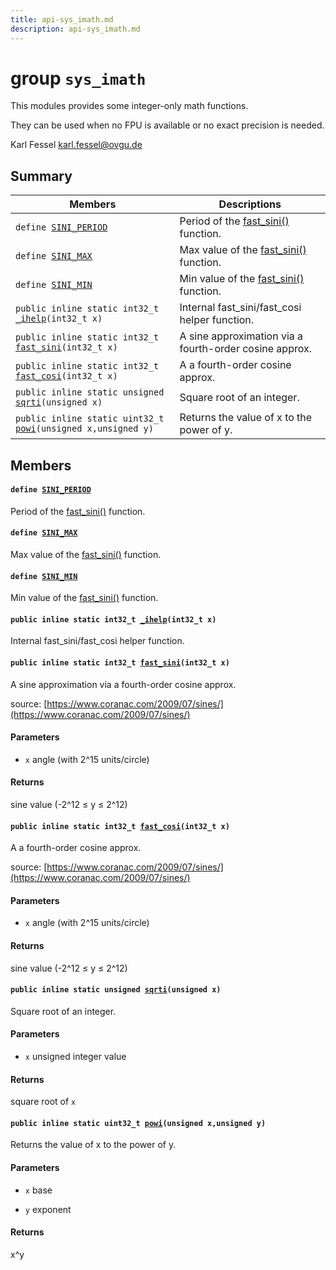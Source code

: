 ```yaml
---
title: api-sys_imath.md
description: api-sys_imath.md
---
```

# group `sys_imath` 

This modules provides some integer-only math functions.

They can be used when no FPU is available or no exact precision is needed.

Karl Fessel [karl.fessel@ovgu.de](mailto:karl.fessel@ovgu.de)

## Summary

 Members                        | Descriptions                                
--------------------------------|---------------------------------------------
`define `[`SINI_PERIOD`](#group__sys__imath_1gaebacd65e71872233b9b23524cfc68636)            | Period of the [fast_sini()](./doc/starlight-docs/src/content/docs/apidoc/api-undefined.md#group__sys__imath_1ga21b234bb3e19d2adb0ae9bc2aecc6857) function.
`define `[`SINI_MAX`](#group__sys__imath_1ga12dccb11b26d5dda58ce88d1fab1be90)            | Max value of the [fast_sini()](./doc/starlight-docs/src/content/docs/apidoc/api-undefined.md#group__sys__imath_1ga21b234bb3e19d2adb0ae9bc2aecc6857) function.
`define `[`SINI_MIN`](#group__sys__imath_1ga08d8f3ce500c16595f23f39358588c2e)            | Min value of the [fast_sini()](./doc/starlight-docs/src/content/docs/apidoc/api-undefined.md#group__sys__imath_1ga21b234bb3e19d2adb0ae9bc2aecc6857) function.
`public inline static int32_t `[`_ihelp`](#group__sys__imath_1ga976926d90a6696ce373265b7f00ccb12)`(int32_t x)`            | Internal fast_sini/fast_cosi helper function.
`public inline static int32_t `[`fast_sini`](#group__sys__imath_1ga21b234bb3e19d2adb0ae9bc2aecc6857)`(int32_t x)`            | A sine approximation via a fourth-order cosine approx.
`public inline static int32_t `[`fast_cosi`](#group__sys__imath_1gaf9238948bb52056923e603390885dd39)`(int32_t x)`            | A a fourth-order cosine approx.
`public inline static unsigned `[`sqrti`](#group__sys__imath_1ga8219dbc9fd66507e026394a68061a08a)`(unsigned x)`            | Square root of an integer.
`public inline static uint32_t `[`powi`](#group__sys__imath_1ga35c44282a3d1d52a9785252170d4c686)`(unsigned x,unsigned y)`            | Returns the value of x to the power of y.

## Members

#### `define `[`SINI_PERIOD`](#group__sys__imath_1gaebacd65e71872233b9b23524cfc68636) 

Period of the [fast_sini()](./doc/starlight-docs/src/content/docs/apidoc/api-undefined.md#group__sys__imath_1ga21b234bb3e19d2adb0ae9bc2aecc6857) function.

#### `define `[`SINI_MAX`](#group__sys__imath_1ga12dccb11b26d5dda58ce88d1fab1be90) 

Max value of the [fast_sini()](./doc/starlight-docs/src/content/docs/apidoc/api-undefined.md#group__sys__imath_1ga21b234bb3e19d2adb0ae9bc2aecc6857) function.

#### `define `[`SINI_MIN`](#group__sys__imath_1ga08d8f3ce500c16595f23f39358588c2e) 

Min value of the [fast_sini()](./doc/starlight-docs/src/content/docs/apidoc/api-undefined.md#group__sys__imath_1ga21b234bb3e19d2adb0ae9bc2aecc6857) function.

#### `public inline static int32_t `[`_ihelp`](#group__sys__imath_1ga976926d90a6696ce373265b7f00ccb12)`(int32_t x)` 

Internal fast_sini/fast_cosi helper function.

#### `public inline static int32_t `[`fast_sini`](#group__sys__imath_1ga21b234bb3e19d2adb0ae9bc2aecc6857)`(int32_t x)` 

A sine approximation via a fourth-order cosine approx.

source: [https://www.coranac.com/2009/07/sines/](https://www.coranac.com/2009/07/sines/)

#### Parameters
* `x` angle (with 2^15 units/circle) 

#### Returns
sine value (-2^12 ≤ y ≤ 2^12)

#### `public inline static int32_t `[`fast_cosi`](#group__sys__imath_1gaf9238948bb52056923e603390885dd39)`(int32_t x)` 

A a fourth-order cosine approx.

source: [https://www.coranac.com/2009/07/sines/](https://www.coranac.com/2009/07/sines/)

#### Parameters
* `x` angle (with 2^15 units/circle) 

#### Returns
sine value (-2^12 ≤ y ≤ 2^12)

#### `public inline static unsigned `[`sqrti`](#group__sys__imath_1ga8219dbc9fd66507e026394a68061a08a)`(unsigned x)` 

Square root of an integer.

#### Parameters
* `x` unsigned integer value 

#### Returns
square root of `x`

#### `public inline static uint32_t `[`powi`](#group__sys__imath_1ga35c44282a3d1d52a9785252170d4c686)`(unsigned x,unsigned y)` 

Returns the value of x to the power of y.

#### Parameters
* `x` base 

* `y` exponent

#### Returns
x^y

